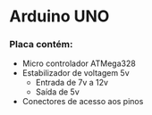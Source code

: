 # Arduino UNO

### Placa contém:
- Micro controlador ATMega328
- Estabilizador de voltagem 5v
	- Entrada de 7v a 12v
	- Saída de 5v
- Conectores de acesso aos pinos
<!--stackedit_data:
eyJoaXN0b3J5IjpbNTkxNTYzOTAwXX0=
-->